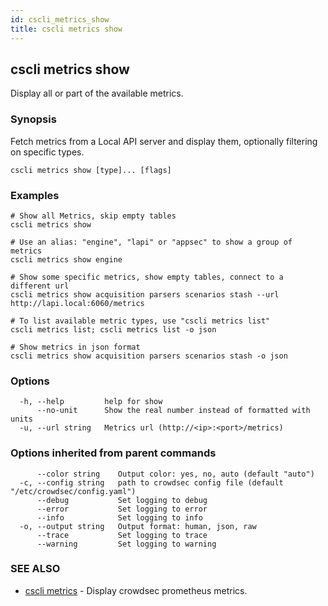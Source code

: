 ```yaml
---
id: cscli_metrics_show
title: cscli metrics show
---
```

## cscli metrics show

Display all or part of the available metrics.

### Synopsis

Fetch metrics from a Local API server and display them, optionally filtering on specific types.

```
cscli metrics show [type]... [flags]
```

### Examples

```
# Show all Metrics, skip empty tables
cscli metrics show

# Use an alias: "engine", "lapi" or "appsec" to show a group of metrics
cscli metrics show engine

# Show some specific metrics, show empty tables, connect to a different url
cscli metrics show acquisition parsers scenarios stash --url http://lapi.local:6060/metrics

# To list available metric types, use "cscli metrics list"
cscli metrics list; cscli metrics list -o json

# Show metrics in json format
cscli metrics show acquisition parsers scenarios stash -o json
```

### Options

```
  -h, --help         help for show
      --no-unit      Show the real number instead of formatted with units
  -u, --url string   Metrics url (http://<ip>:<port>/metrics)
```

### Options inherited from parent commands

```
      --color string    Output color: yes, no, auto (default "auto")
  -c, --config string   path to crowdsec config file (default "/etc/crowdsec/config.yaml")
      --debug           Set logging to debug
      --error           Set logging to error
      --info            Set logging to info
  -o, --output string   Output format: human, json, raw
      --trace           Set logging to trace
      --warning         Set logging to warning
```

### SEE ALSO

* [cscli metrics](/cscli/cscli_metrics.md)	 - Display crowdsec prometheus metrics.

